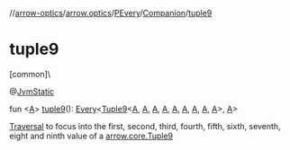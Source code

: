 //[arrow-optics](../../../../index.md)/[arrow.optics](../../index.md)/[PEvery](../index.md)/[Companion](index.md)/[tuple9](tuple9.md)

# tuple9

[common]\

@[JvmStatic](https://kotlinlang.org/api/latest/jvm/stdlib/kotlin.jvm/-jvm-static/index.html)

fun &lt;[A](tuple9.md)&gt; [tuple9](tuple9.md)(): [Every](../../index.md#176863642%2FClasslikes%2F-617900156)&lt;[Tuple9](../../../../../arrow-core/arrow-core/arrow.core/-tuple9/index.md)&lt;[A](tuple9.md), [A](tuple9.md), [A](tuple9.md), [A](tuple9.md), [A](tuple9.md), [A](tuple9.md), [A](tuple9.md), [A](tuple9.md), [A](tuple9.md)&gt;, [A](tuple9.md)&gt;

[Traversal](../../index.md#153853783%2FClasslikes%2F-617900156) to focus into the first, second, third, fourth, fifth, sixth, seventh, eight and ninth value of a [arrow.core.Tuple9](../../../../../arrow-core/arrow-core/arrow.core/-tuple9/index.md)
